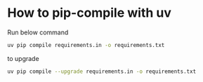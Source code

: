 # How to pip-compile with uv

Run below command

```bash
uv pip compile requirements.in -o requirements.txt
```

to upgrade

```bash
uv pip compile --upgrade requirements.in -o requirements.txt
```
